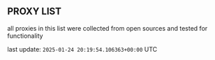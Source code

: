 ## PROXY LIST

all proxies in this list were collected from open sources and tested for functionality

last update: `2025-01-24 20:19:54.106363+00:00` UTC